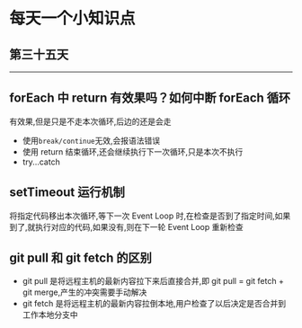 # 每天一个小知识点

## 第三十五天

---

## forEach 中 return 有效果吗？如何中断 forEach 循环

有效果,但是只是不走本次循环,后边的还是会走

- 使用`break/continue`无效,会报语法错误
- 使用 return 结束循环,还会继续执行下一次循环,只是本次不执行
- try...catch

## setTimeout 运行机制

将指定代码移出本次循环,等下一次 Event Loop 时,在检查是否到了指定时间,如果到了,就执行对应的代码,如果没有,则在下一轮 Event Loop 重新检查

## git pull 和 git fetch 的区别

- git pull 是将远程主机的最新内容拉下来后直接合并,即 git pull = git fetch + git merge,产生的冲突需要手动解决
- git fetch 是将远程主机的最新内容拉倒本地,用户检查了以后决定是否合并到工作本地分支中
